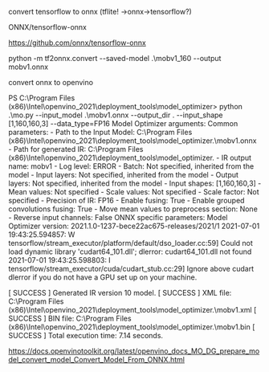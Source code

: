 convert tensorflow to onnx (tflite! ->onnx->tensorflow?)

ONNX/tensorflow-onnx

https://github.com/onnx/tensorflow-onnx

python -m tf2onnx.convert --saved-model .\mobv1_160 --output mobv1.onnx


convert onnx to openvino

PS C:\Program Files (x86)\Intel\openvino_2021\deployment_tools\model_optimizer> python .\mo.py --input_model .\mobv1.onnx --output_dir . --input_shape [1,160,160,3] --data_type=FP16
Model Optimizer arguments:
Common parameters:
        - Path to the Input Model:      C:\Program Files (x86)\Intel\openvino_2021\deployment_tools\model_optimizer\.\mobv1.onnx
        - Path for generated IR:        C:\Program Files (x86)\Intel\openvino_2021\deployment_tools\model_optimizer\.
        - IR output name:       mobv1
        - Log level:    ERROR
        - Batch:        Not specified, inherited from the model
        - Input layers:         Not specified, inherited from the model
        - Output layers:        Not specified, inherited from the model
        - Input shapes:         [1,160,160,3]
        - Mean values:  Not specified
        - Scale values:         Not specified
        - Scale factor:         Not specified
        - Precision of IR:      FP16
        - Enable fusing:        True
        - Enable grouped convolutions fusing:   True
        - Move mean values to preprocess section:       None
        - Reverse input channels:       False
ONNX specific parameters:
Model Optimizer version:        2021.1.0-1237-bece22ac675-releases/2021/1
2021-07-01 19:43:25.594857: W tensorflow/stream_executor/platform/default/dso_loader.cc:59] Could not load dynamic library 'cudart64_101.dll'; dlerror: cudart64_101.dll not found
2021-07-01 19:43:25.598803: I tensorflow/stream_executor/cuda/cudart_stub.cc:29] Ignore above cudart dlerror if you do not have a GPU set up on your machine.

[ SUCCESS ] Generated IR version 10 model.
[ SUCCESS ] XML file: C:\Program Files (x86)\Intel\openvino_2021\deployment_tools\model_optimizer\.\mobv1.xml
[ SUCCESS ] BIN file: C:\Program Files (x86)\Intel\openvino_2021\deployment_tools\model_optimizer\.\mobv1.bin
[ SUCCESS ] Total execution time: 7.14 seconds.


https://docs.openvinotoolkit.org/latest/openvino_docs_MO_DG_prepare_model_convert_model_Convert_Model_From_ONNX.html
